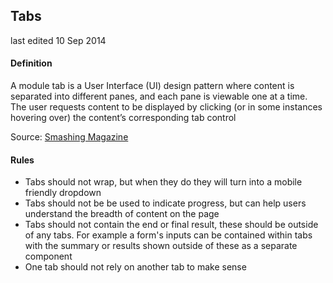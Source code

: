 ## Tabs

last edited 10 Sep 2014

#### Definition
A module tab is a User Interface (UI) design pattern where content is separated into different panes, and each pane is viewable one at a time. The user requests content to be displayed by clicking (or in some instances hovering over) the content’s corresponding tab control

Source: [Smashing Magazine](http://www.smashingmagazine.com/2009/06/24/module-tabs-in-web-design-best-practices-and-solutions/)

#### Rules
* Tabs should not wrap, but when they do they will turn into a mobile friendly dropdown
* Tabs should not be be used to indicate progress, but can help users understand the breadth of content on the page
* Tabs should not contain the end or final result, these should be outside of any tabs. For example a form's inputs can be contained within tabs with the summary or results shown outside of these as a separate component
* One tab should not rely on another tab to make sense
